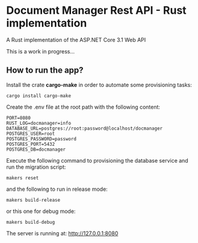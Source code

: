 # Document Manager Rest API - Rust implementation

A Rust implementation of the ASP.NET Core 3.1 Web API

This is a work in progress...

## How to run the app?
 Install the crate __cargo-make__ in order to automate some provisioning tasks:

 ```
 cargo install cargo-make
 ```

Create the .env file at the root path with the following content:

```
PORT=8080
RUST_LOG=docmanager=info
DATABASE_URL=postgres://root:password@localhost/docmanager
POSTGRES_USER=root
POSTGRES_PASSWORD=password
POSTGRES_PORT=5432
POSTGRES_DB=docmanager
```

Execute the following command to provisioning the database service and run the migration script:

```
makers reset
```

and the following to run in release mode:
```
makers build-release
```

or this one for debug mode:
```
makers build-debug
```

The server is running at: http://127.0.0.1:8080

